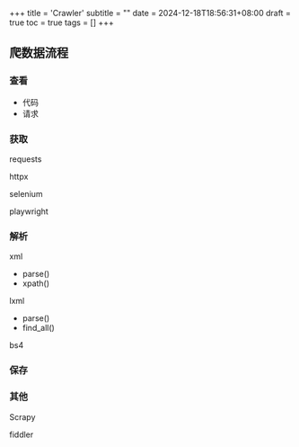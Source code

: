 +++
title = 'Crawler'
subtitle = ""
date = 2024-12-18T18:56:31+08:00
draft = true
toc = true
tags = []
+++

## 爬数据流程

### 查看

- 代码
- 请求


### 获取

requests

httpx

selenium

playwright


### 解析

xml
- parse()
- xpath()

lxml
- parse()
- find_all()

bs4

### 保存

### 其他

Scrapy

fiddler
